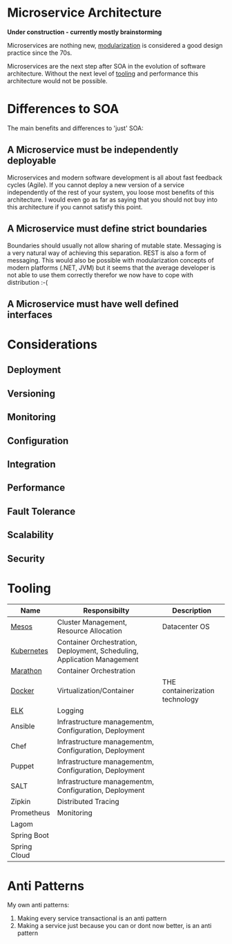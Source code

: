 Microservice Architecture
=========================

**Under construction - currently mostly brainstorming**

Microservices are nothing new, [modularization](https://www.cs.umd.edu/class/spring2003/cmsc838p/Design/criteria.pdf) 
is considered a good design practice since the 70s.

Microservices are the next step after SOA in the evolution of software architecture. 
Without the next level of [tooling](#tooling) and performance this architecture would not be possible.

# Differences to SOA

The main benefits and differences to 'just' SOA:

## A Microservice must be independently deployable

Microservices and modern software development is all about fast feedback cycles (Agile).
If you cannot deploy a new version of a service independently of the rest of your system, you loose most benefits of this architecture.
I would even go as far as saying that you should not buy into this architecture if you cannot satisfy this point.

## A Microservice must define strict boundaries

Boundaries should usually not allow sharing of mutable state. Messaging is a very natural way of achieving this separation.
REST is also a form of messaging.
This would also be possible with modularization concepts of modern platforms (.NET, JVM) 
but it seems that the average developer is not able to use them correctly therefor we now have to cope with distribution :-(

## A Microservice must have well defined interfaces

# Considerations

## Deployment
## Versioning
## Monitoring
## Configuration
## Integration
## Performance
## Fault Tolerance
## Scalability
## Security

# Tooling

Name | Responsibilty | Description |
-----|---------------|-------------|
[Mesos](http://mesos.apache.org/) | Cluster Management, Resource Allocation | Datacenter OS |
[Kubernetes](http://kubernetes.io/) | Container Orchestration, Deployment, Scheduling, Application Management |  |
[Marathon](https://mesosphere.github.io/marathon/) | Container Orchestration | |
[Docker](https://www.docker.com/) | Virtualization/Container | THE containerization technology | 
[ELK](https://www.elastic.co/de/products) | Logging | |
Ansible | Infrastructure managementm, Configuration, Deployment | |
Chef | Infrastructure managementm, Configuration, Deployment | |
Puppet | Infrastructure managementm, Configuration, Deployment | |
SALT | Infrastructure managementm, Configuration, Deployment | |
Zipkin | Distributed Tracing | |
Prometheus | Monitoring | |
Lagom | | |
Spring Boot | | |
Spring Cloud | | |

# Anti Patterns

My own anti patterns:

 1. Making every service transactional is an anti pattern
 2. Making a service just because you can or dont now better, is an anti pattern